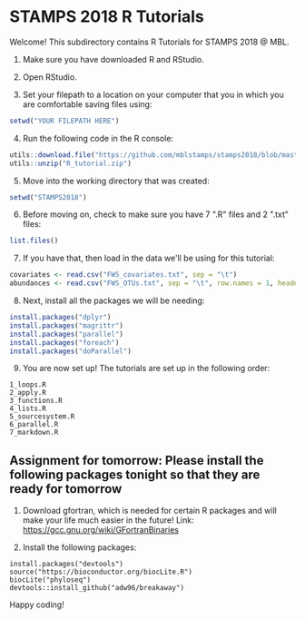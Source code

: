 # STAMPS 2018 R Tutorials 

Welcome! This subdirectory contains R Tutorials for STAMPS 2018 @ MBL. 

1. Make sure you have downloaded R and RStudio.

2. Open RStudio.

2. Set your filepath to a location on your computer that you in which you are comfortable saving files using:
``` r
setwd("YOUR FILEPATH HERE")
```

4. Run the following code in the R console: 
``` r
utils::download.file("https://github.com/mblstamps/stamps2018/blob/master/R_tutorial/R_tutorial.zip?raw=true", "R_tutorial.zip")
utils::unzip("R_tutorial.zip")
```

5. Move into the working directory that was created:
``` r
setwd("STAMPS2018")
```

6. Before moving on, check to make sure you have 7 ".R" files and 2 ".txt" files:
``` r
list.files()
```

7. If you have that, then load in the data we'll be using for this tutorial:
``` r
covariates <- read.csv("FWS_covariates.txt", sep = "\t")
abundances <- read.csv("FWS_OTUs.txt", sep = "\t", row.names = 1, header = T)
```

8. Next, install all the packages we will be needing:
``` r 
install.packages("dplyr")
install.packages("magrittr")
install.packages("parallel")
install.packages("foreach")
install.packages("doParallel")

```

9. You are now set up! The tutorials are set up in the following order:
``` 
1_loops.R
2_apply.R
3_functions.R
4_lists.R
5_sourcesystem.R
6_parallel.R
7_markdown.R 
```

## Assignment for tomorrow: Please install the following packages tonight so that they are ready for tomorrow

1. Download gfortran, which is needed for certain R packages and will make your life much easier in the future! Link: https://gcc.gnu.org/wiki/GFortranBinaries


2. Install the following packages:
```
install.packages("devtools")
source("https://bioconductor.org/biocLite.R")
biocLite("phyloseq")
devtools::install_github("adw96/breakaway")
```


Happy coding!
